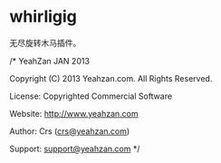 whirligig
=========

无尽旋转木马插件。

/*
YeahZan JAN 2013

Copyright (C) 2013 Yeahzan.com. All Rights Reserved.

License:  Copyrighted Commercial Software

Website:  http://www.yeahzan.com

Author:	Crs (crs@yeahzan.com)
 
Support:	support@yeahzan.com
*/
